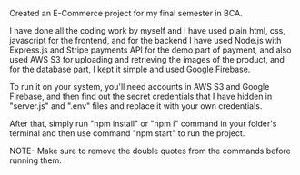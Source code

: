 Created an E-Commerce project for my final semester in BCA.

I have done all the coding work by myself and I have used plain html, css, javascript for the frontend, and for the backend I have used Node.js with Express.js and Stripe payments API for the demo part of payment, and also used AWS S3 for uploading and retrieving the images of the product, and for the database part, I kept it simple and used Google Firebase.

To run it on your system, you'll need accounts in AWS S3 and Google Firebase, and then find out the secret credentials that I have hidden in "server.js" and ".env" files and replace it with your own credentials.

After that, simply run "npm install" or "npm i" command in your folder's terminal and then use command "npm start" to run the project.

NOTE- Make sure to remove the double quotes from the commands before running them.
